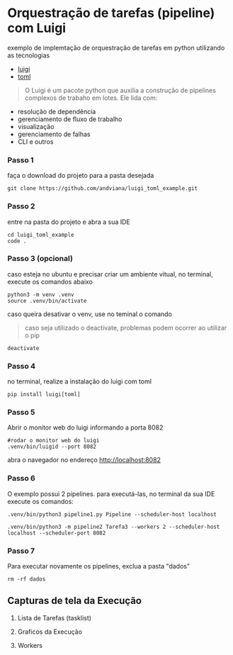 # Orquestração de tarefas (pipeline) com Luigi
[](./images/luigi.webp)
exemplo de implemtação de orquestração de tarefas em python utilizando as tecnologias
- [luigi](https://luigi.readthedocs.io/en/stable/index.html)
- [toml](https://github.com/toml-lang/toml)

> O Luigi é um pacote python que auxilia a construção de pipelines complexos de trabaho em lotes. Ele lida com:
- resolução de dependência
- gerenciamento de fluxo de trabalho
- visualização
- gerenciamento de falhas
- CLI e outros

### Passo 1
faça o download do projeto para a pasta desejada 
```
git clone https://github.com/andviana/luigi_toml_example.git
```
### Passo 2
entre na pasta do projeto e abra a sua IDE
```
cd luigi_toml_example
code .
```

### Passo 3 (opcional)
caso esteja no ubuntu e precisar criar um ambiente vitual, no terminal, execute os comandos abaixo
```
python3 -m venv .venv
source .venv/bin/activate
```
caso queira desativar o venv, use no teminal o comando 
> caso seja utilizado o deactivate, problemas podem ocorrer ao utilizar o pip
```
deactivate
```

### Passo 4
no terminal, realize a instalação do luigi com toml
```
pip install luigi[toml]
```
### Passo 5
Abrir o monitor web do luigi informando a porta 8082
```
#rodar o monitor web do luigi
.venv/bin/luigid --port 8082
```
abra o navegador no endereço [http://localhost:8082](http://localhost:8082)

### Passo 6
O exemplo possui 2 pipelines. para executá-las, no terminal da sua IDE execute os comandos:
```
.venv/bin/python3 pipeline1.py Pipeline --scheduler-host localhost

.venv/bin/python3 -m pipeline2 Tarefa3 --workers 2 --scheduler-host localhost --scheduler-port 8082

```

### Passo 7
Para executar novamente os pipelines, exclua a pasta "dados"
```
rm -rf dados
```

## Capturas de tela da Execução
1. Lista de Tarefas (tasklist)
[](./images/taskllist.png)

2. Graficos da Execução
[](./images/grafico.png)

3. Workers
[](./images/workers.png)

